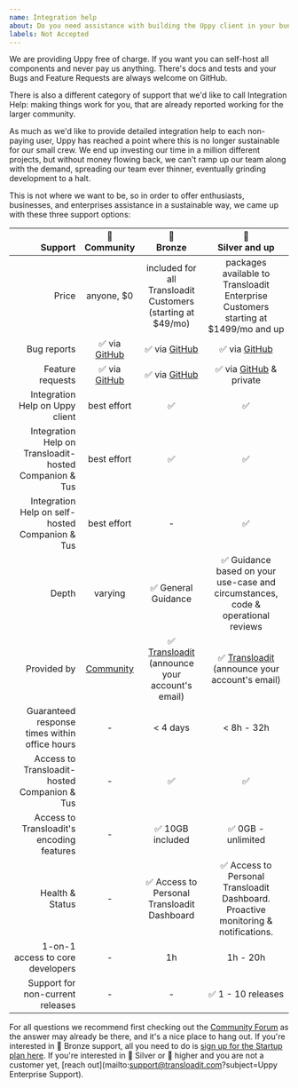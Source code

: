 ```yaml
---
name: Integration help
about: Do you need assistance with building the Uppy client in your bundler, or running Companion on your own preferred server platform?
labels: Not Accepted
---
```


We are providing Uppy free of charge. If you want you can self-host all components and never pay us anything. There's docs and tests and your Bugs and Feature Requests are always welcome on GitHub. 

There is also a different category of support that we'd like to call Integration Help: making things work for you, that are already reported working for the larger community.

As much as we'd like to provide detailed integration help to each non-paying user, Uppy has reached a point where this is no longer sustainable for our small crew. We end up investing our time in a million different projects, but without money flowing back, we can't ramp up our team along with the demand, spreading our team ever thinner, eventually grinding development to a halt.

This is not where we want to be, so in order to offer enthusiasts, businesses, and enterprises assistance in a sustainable way, we came up with these three support options:

|                                            <br>Support |     🦄<br>Community      |                        🥉<br>Bronze                         |                                🥈<br>Silver and up                                 |
|-------------------------------------------------------:|:------------------------:|:-----------------------------------------------------------:|:----------------------------------------------------------------------------------:|
|                                                  Price |        anyone, $0        | included for all Transloadit Customers (starting at $49/mo) | packages available to Transloadit Enterprise Customers starting at $1499/mo and up |
|                                            Bug reports |   ✅ via [GitHub][bugs]   |                    ✅ via [GitHub][bugs]                     |                                ✅ via [GitHub][bugs]                                |
|                                       Feature requests | ✅ via [GitHub][features] |                  ✅ via [GitHub][features]                   |                         ✅ via [GitHub][features] & private                         |
|                        Integration Help on Uppy client |       best effort        |                              ✅                              |                                         ✅                                          |
| Integration Help on Transloadit-hosted Companion & Tus |       best effort        |                              ✅                              |                                         ✅                                          |
|        Integration Help on self-hosted Companion & Tus |       best effort        |                              -                              |                                         ✅                                          |
|                                                  Depth |         varying          |                     ✅ General Guidance                      |  ✅ Guidance based on your use-case and circumstances, code & operational reviews   |
|                                            Provided by |    [Community][forum]    | ✅ [Transloadit][support]<br>(announce your account's email) |            ✅ [Transloadit][support]<br>(announce your account's email)             |
|          Guaranteed response times within office hours |            -             |                          < 4 days                           |                                     < 8h - 32h                                     |
|           Access to Transloadit-hosted Companion & Tus |            -             |                              ✅                              |                                         ✅                                          |
|              Access to Transloadit's encoding features |            -             |                       ✅ 10GB included                       |                                 ✅ 0GB - unlimited                                  |
|                                        Health & Status |            -             |         ✅ Access to Personal Transloadit Dashboard          | ✅ Access to Personal Transloadit Dashboard. Proactive monitoring & notifications.  |
|                       1-on-1 access to core developers |            -             |                             1h                              |                                      1h - 20h                                      |
|                       Support for non-current releases |            -             |                              -                              |                                 ✅ 1 - 10 releases                                  |

For all questions we recommend first checking out the [Community Forum][forum] as the answer may already be there, and it's a nice place to hang out. If you're interested in 🥉 Bronze support, all you need to do is [sign up for the Startup plan here][pricing]. If you're interested in 🥈 Silver or 🥇 higher and you are not a customer yet, [reach out](mailto:support@transloadit.com?subject=Uppy Enterprise Support).

[bugs]: https://github.com/transloadit/uppy/issues/new?template=bug_reports.md  "Bugs welcome in the issue tracker on GitHub"
[features]: https://github.com/transloadit/uppy/issues/new?template=feature_request.md "Feature requests welcome in the issue tracker on GitHub"
[forum]: https://community.transloadit.com/c/uppy "Community Forum"
[pricing]: https://transloadit/pricing/ "Transloadit plans & signup"
[support]: https://transloadit/support/ "Transloadit Support"

